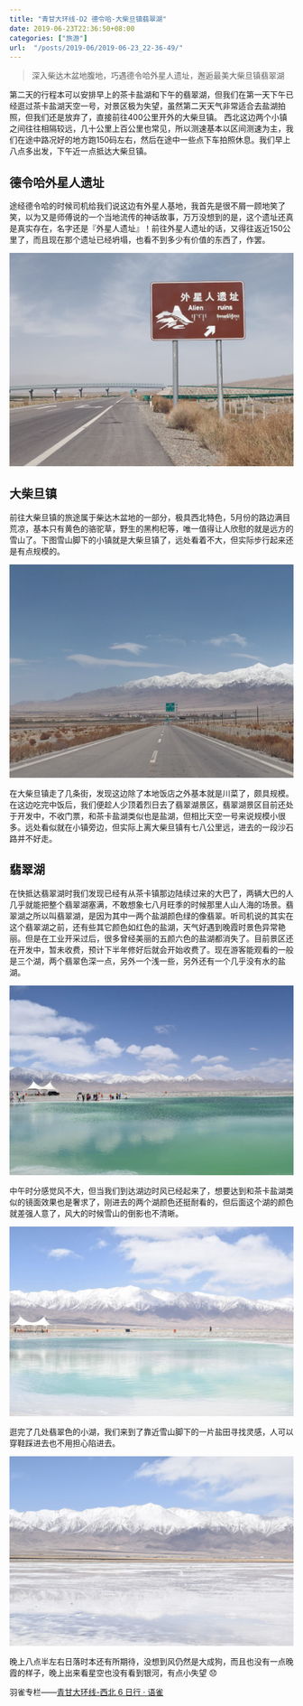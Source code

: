 ```yaml
---
title: "青甘大环线-D2 德令哈-大柴旦镇翡翠湖"
date: 2019-06-23T22:36:50+08:00
categories: ["旅游"]
url:  "/posts/2019-06/2019-06-23_22-36-49/"
---
```


> 深入柴达木盆地腹地，巧遇德令哈外星人遗址，邂逅最美大柴旦镇翡翠湖

第二天的行程本可以安排早上的茶卡盐湖和下午的翡翠湖，但我们在第一天下午已经逛过茶卡盐湖天空一号，对景区极为失望，虽然第二天天气非常适合去盐湖拍照，但我们还是放弃了，直接前往400公里开外的大柴旦镇。
西北这边两个小镇之间往往相隔较远，几十公里上百公里也常见，所以测速基本以区间测速为主，我们在途中路况好的地方跑150码左右，然后在途中一些点下车拍照休息。我们早上八点多出发，下午近一点抵达大柴旦镇。

## 德令哈外星人遗址

途经德令哈的时候司机给我们说这边有外星人基地，我首先是很不屑一顾地笑了笑，以为又是师傅说的一个当地流传的神话故事，万万没想到的是，这个遗址还真是真实存在，名字还是『外星人遗址』！前往外星人遗址的话，又得往返近150公里了，而且现在那个遗址已经坍塌，也看不到多少有价值的东西了，作罢。

![德令哈外星人遗址](/pictures/2019/201905/2019-05-12_11-05-38.jpg)

## 大柴旦镇

前往大柴旦镇的旅途属于柴达木盆地的一部分，极具西北特色，5月份的路边满目荒凉，基本只有黄色的骆驼草，野生的黑枸杞等，唯一值得让人欣慰的就是远方的雪山了。下图雪山脚下的小镇就是大柴旦镇了，远处看着不大，但实际步行起来还是有点规模的。

![柴旦镇](/pictures/2019/201905/2019-05-12_12-52-34.jpg)

在大柴旦镇走了几条街，发现这边除了本地饭店之外基本就是川菜了，颇具规模。在这边吃完中饭后，我们便趁人少顶着烈日去了翡翠湖景区，翡翠湖景区目前还处于开发中，不收门票，和茶卡盐湖类似也是盐湖，但相比天空一号来说规模小很多。远处看似就在小镇旁边，但实际上离大柴旦镇有七八公里远，进去的一段沙石路并不好走。

## 翡翠湖

在快抵达翡翠湖时我们发现已经有从茶卡镇那边陆续过来的大巴了，两辆大巴的人几乎就能把整个翡翠湖塞满，不敢想象七八月旺季的时候那里人山人海的场景。翡翠湖之所以叫翡翠湖，是因为其中一两个盐湖颜色绿的像翡翠。听司机说的其实在这个翡翠湖之前，还有些其它颜色如红色的盐湖，天气好遇到晚霞时景色异常艳丽。但是在工业开采过后，很多曾经美丽的五颜六色的盐湖都消失了。目前景区还在开发中，暂未收费，预计下半年修好后就会开始收费了。现在游客能观看的一般是三个湖，两个翡翠色深一点，另外一个浅一些，另外还有一个几乎没有水的盐湖。

![柴旦镇](/pictures/2019/201905/2019-05-12_16-02-51.jpg)

中午时分感觉风不大，但当我们到达湖边时风已经起来了，想要达到和茶卡盐湖类似的镜面效果也是奢求了，刚进去的两个湖颜色还挺耐看的，但后面这个湖的颜色就差强人意了，风大的时候雪山的倒影也不清晰。

![翡翠湖](/pictures/2019/201905/2019-05-12_16-00-33.jpg)

逛完了几处翡翠色的小湖，我们来到了靠近雪山脚下的一片盐田寻找灵感，人可以穿鞋踩进去也不用担心陷进去。

![翡翠湖](/pictures/2019/201905/2019-05-12_16-10-38.jpg)

晚上八点半左右日落时本还有所期待，没想到风仍然是大成狗，而且也没有一点晚霞的样子，晚上出来看星空也没有看到银河，有点小失望 😞

羽雀专栏——[青甘大环线-西北 6 日行 · 语雀](https://www.yuque.com/billryan/siab93)
